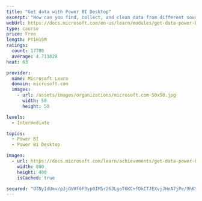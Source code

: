 ```yaml
---
title: "Get data with Power BI Desktop"
excerpt: "How can you find, collect, and clean data from different sources? Power BI is a tool for making sense of your data. You will learn tricks to make data-gathering easier."
webUrl: https://docs.microsoft.com/en-us/learn/modules/get-data-power-bi/
type: course
price: Free
length: PT1H15M
ratings:
  count: 17788
  average: 4.711828
heat: 63

provider:
  name: Microsoft Learn
  domain: microsoft.com
  images:
    - url: /assets/images/organizations/microsoft.com-50x50.jpg
      width: 50
      height: 50

levels:
  - Intermediate

topics:
  - Power BI
  - Power BI Desktop

images:
  - url: https://docs.microsoft.com/learn/achievements/get-data-power-bi-desktop-social.png
    width: 800
    height: 400
    isCached: true

secured: "OTNyIdUmv/p3jOVHf0F3yp0IM5r263LgoT6KC+fOkCTJEXvjJHeA7jPe/9hKt8ZB984Rbrff75pjo1hlBhoROuvSGr5i5pMq4zudJI44L4A9/OhfpysHl3h2c1Pd4eAHOLS5ihwsT4AI4ipLjLSiHQB9ZZ2GKUIA7XaKS8KRvPRBZp80rvHxTgVsvX9sbYGGSY5Phu1oDDVO4wIbh5OU8BP0od00jsYEXty9OfLVtLF/GH4YQoB6+KIcB8HTSrQ4jZAQw1pNgLBeOceeBPRlKW19PMVCdqN3xvhopCpEq9dnSzoZdN8LbSBPDIZQdP7qE1lrJ3hRanxmBtiUYxdrZ0tkXG8fRPAatvFfc7pt7hLOX+fcOmxpp/p8ret8UBKxfcJYrS++5bdt96EdzTzoRDp9iOWsibtOSJVGoUTou5IRmJ0vtoJkguatcWvxUwh7;ViIrYzhKyEBQcFv1+Rw79Q=="
---
```


